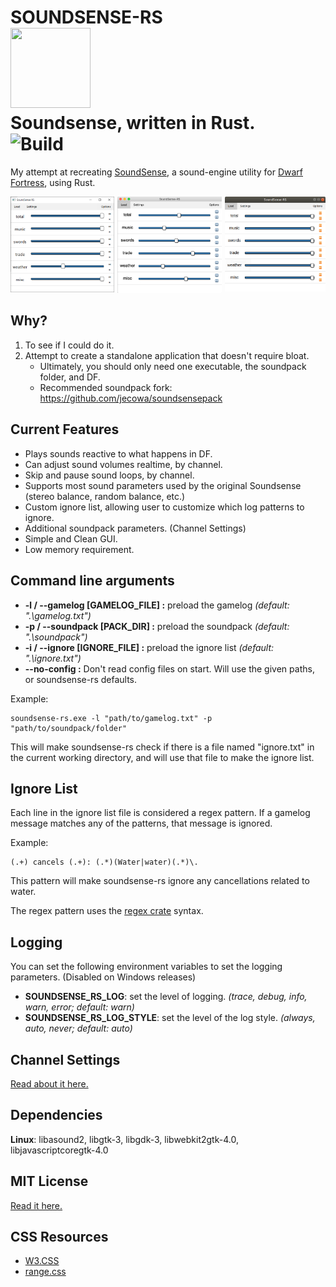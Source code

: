 # SOUNDSENSE-RS</br><img src="./icons/icon.ico" width="128px" height="128px"></img></br>Soundsense, written in Rust.</br>![Build](https://github.com/prixt/soundsense-rs/workflows/Build/badge.svg)
My attempt at recreating [SoundSense](http://df.zweistein.cz/soundsense/), a sound-engine utility for [Dwarf Fortress](http://www.bay12games.com/dwarves/), using Rust.

<p align='center'>
    <img src="./screenshots/windows-screenshot.png" title='Windows screenshot' width='33%' style="float:left;">
    <img src="./screenshots/macos-screenshot.png" title='MacOs screenshot by jecowa' width='33%'>
    <img src="./screenshots/linux-screenshot.png" title='Ubuntu screenshot' width='32%' style="float:right;">
</p>

## Why?
1. To see if I could do it.
2. Attempt to create a standalone application that doesn't require bloat.
   * Ultimately, you should only need one executable, the soundpack folder, and DF.
   * Recommended soundpack fork: https://github.com/jecowa/soundsensepack

## Current Features
* Plays sounds reactive to what happens in DF.
* Can adjust sound volumes realtime, by channel.
* Skip and pause sound loops, by channel.
* Supports most sound parameters used by the original Soundsense (stereo balance, random balance, etc.)
* Custom ignore list, allowing user to customize which log patterns to ignore.
* Additional soundpack parameters. (Channel Settings)
* Simple and Clean GUI.
* Low memory requirement.

## Command line arguments
* __-l / --gamelog [GAMELOG_FILE] :__ preload the gamelog _(default: ".\gamelog.txt")_
* __-p / --soundpack [PACK_DIR] :__ preload the soundpack _(default: ".\soundpack")_
* __-i / --ignore [IGNORE_FILE] :__ preload the ignore list _(default: ".\ignore.txt")_
* __--no-config :__ Don't read config files on start. Will use the given paths, or soundsense-rs defaults.

Example:
```
soundsense-rs.exe -l "path/to/gamelog.txt" -p "path/to/soundpack/folder"
```
This will make soundsense-rs check if there is a file named "ignore.txt" in the current working directory, and will use that file to make the ignore list.

## Ignore List
Each line in the ignore list file is considered a regex pattern. If a gamelog message matches any of the patterns, that message is ignored.

Example:
```
(.+) cancels (.+): (.*)(Water|water)(.*)\.
```
This pattern will make soundsense-rs ignore any cancellations related to water.

The regex pattern uses the [regex crate](https://docs.rs/regex/) syntax.

## Logging
You can set the following environment variables to set the logging parameters. (Disabled on Windows releases)
* __SOUNDSENSE_RS_LOG__: set the level of logging. _(trace, debug, info, warn, error; default: warn)_
* __SOUNDSENSE_RS_LOG_STYLE__: set the level of the log style. _(always, auto, never; default: auto)_

## Channel Settings
[Read about it here.](./about_channel_setting.md)

## Dependencies
__Linux__: libasound2, libgtk-3, libgdk-3, libwebkit2gtk-4.0, libjavascriptcoregtk-4.0

## MIT License
[Read it here.](./LICENSE)

## CSS Resources
* [W3.CSS](https://www.w3schools.com/w3css/)
* [range.css](http://danielstern.ca/range.css/#/)
